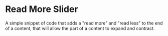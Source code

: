 # Read More Slider

A simple snippet of code that adds a "read more" and "read less" to the end of a content, that will allow the part of a content to expand and contract.
